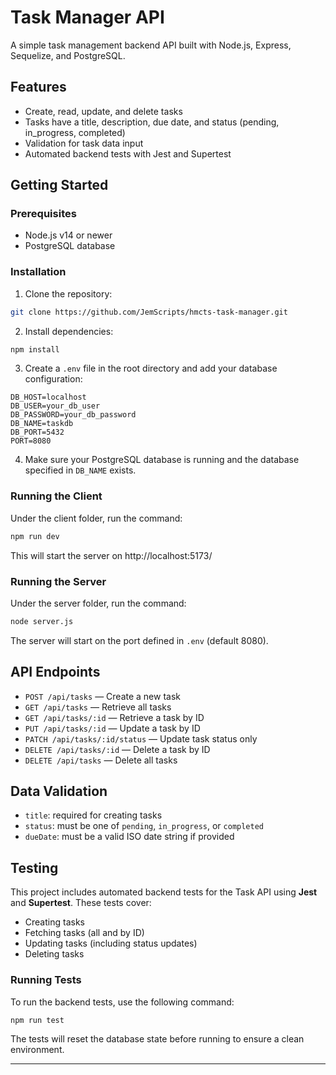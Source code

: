 
# Task Manager API

A simple task management backend API built with Node.js, Express, Sequelize, and PostgreSQL.

## Features

- Create, read, update, and delete tasks
- Tasks have a title, description, due date, and status (pending, in_progress, completed)
- Validation for task data input
- Automated backend tests with Jest and Supertest

## Getting Started

### Prerequisites

- Node.js v14 or newer
- PostgreSQL database

### Installation

1. Clone the repository:

```bash
git clone https://github.com/JemScripts/hmcts-task-manager.git
```

2. Install dependencies:

```bash
npm install
```

3. Create a `.env` file in the root directory and add your database configuration:

```
DB_HOST=localhost
DB_USER=your_db_user
DB_PASSWORD=your_db_password
DB_NAME=taskdb
DB_PORT=5432
PORT=8080
```

4. Make sure your PostgreSQL database is running and the database specified in `DB_NAME` exists.

### Running the Client

Under the client folder, run the command:

```bash
npm run dev
```

This will start the server on http://localhost:5173/

### Running the Server

Under the server folder, run the command:

```bash
node server.js
```

The server will start on the port defined in `.env` (default 8080).

## API Endpoints

- `POST /api/tasks` — Create a new task
- `GET /api/tasks` — Retrieve all tasks
- `GET /api/tasks/:id` — Retrieve a task by ID
- `PUT /api/tasks/:id` — Update a task by ID
- `PATCH /api/tasks/:id/status` — Update task status only
- `DELETE /api/tasks/:id` — Delete a task by ID
- `DELETE /api/tasks` — Delete all tasks

## Data Validation

- `title`: required for creating tasks
- `status`: must be one of `pending`, `in_progress`, or `completed`
- `dueDate`: must be a valid ISO date string if provided

## Testing

This project includes automated backend tests for the Task API using **Jest** and **Supertest**. These tests cover:

- Creating tasks
- Fetching tasks (all and by ID)
- Updating tasks (including status updates)
- Deleting tasks

### Running Tests

To run the backend tests, use the following command:

```bash
npm run test
```

The tests will reset the database state before running to ensure a clean environment.

---
